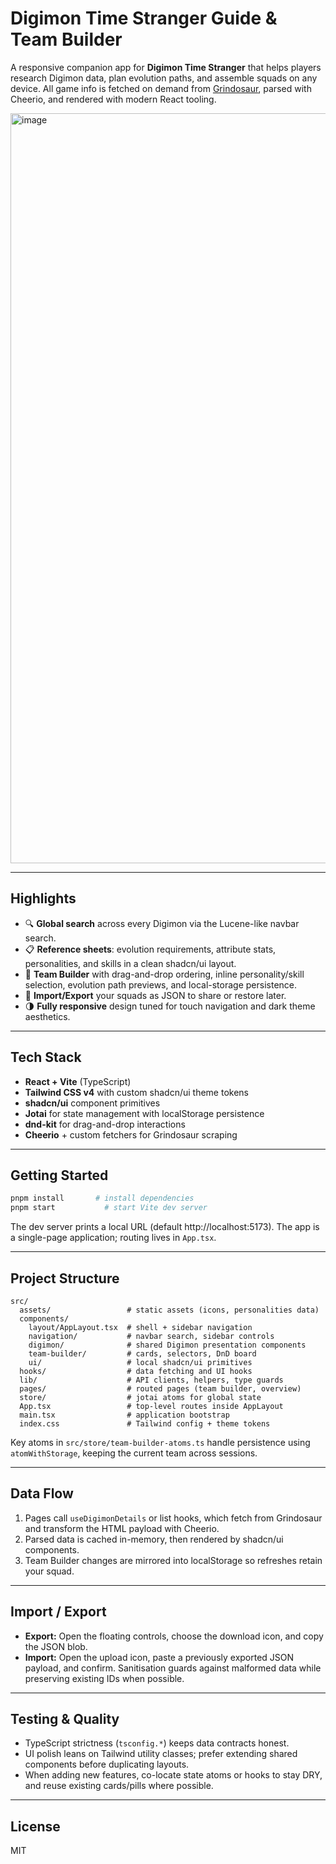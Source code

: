 # Digimon Time Stranger Guide & Team Builder

A responsive companion app for **Digimon Time Stranger** that helps players research Digimon data, plan evolution paths, and assemble squads on any device. All game info is fetched on demand from [Grindosaur](https://www.grindosaur.com/en/games/digimon-story-time-stranger/digimon/), parsed with Cheerio, and rendered with modern React tooling.

<img width="1200" alt="image" src="https://github.com/user-attachments/assets/a0c180c9-c426-48ab-a5e0-3549c94fb721" />

---

## Highlights

- 🔍 **Global search** across every Digimon via the Lucene-like navbar search.
- 📋 **Reference sheets**: evolution requirements, attribute stats, personalities, and skills in a clean shadcn/ui layout.
- 🧩 **Team Builder** with drag-and-drop ordering, inline personality/skill selection, evolution path previews, and local-storage persistence.
- 🔁 **Import/Export** your squads as JSON to share or restore later.
- 🌗 **Fully responsive** design tuned for touch navigation and dark theme aesthetics.

---

## Tech Stack

- **React + Vite** (TypeScript)
- **Tailwind CSS v4** with custom shadcn/ui theme tokens
- **shadcn/ui** component primitives
- **Jotai** for state management with localStorage persistence
- **dnd-kit** for drag-and-drop interactions
- **Cheerio** + custom fetchers for Grindosaur scraping

---

## Getting Started

```bash
pnpm install       # install dependencies
pnpm start           # start Vite dev server
```

The dev server prints a local URL (default http://localhost:5173). The app is a single-page application; routing lives in `App.tsx`.

---

## Project Structure

```
src/
  assets/                 # static assets (icons, personalities data)
  components/
    layout/AppLayout.tsx  # shell + sidebar navigation
    navigation/           # navbar search, sidebar controls
    digimon/              # shared Digimon presentation components
    team-builder/         # cards, selectors, DnD board
    ui/                   # local shadcn/ui primitives
  hooks/                  # data fetching and UI hooks
  lib/                    # API clients, helpers, type guards
  pages/                  # routed pages (team builder, overview)
  store/                  # jotai atoms for global state
  App.tsx                 # top-level routes inside AppLayout
  main.tsx                # application bootstrap
  index.css               # Tailwind config + theme tokens
```

Key atoms in `src/store/team-builder-atoms.ts` handle persistence using `atomWithStorage`, keeping the current team across sessions.

---

## Data Flow

1. Pages call `useDigimonDetails` or list hooks, which fetch from Grindosaur and transform the HTML payload with Cheerio.
2. Parsed data is cached in-memory, then rendered by shadcn/ui components.
3. Team Builder changes are mirrored into localStorage so refreshes retain your squad.

---

## Import / Export

- **Export:** Open the floating controls, choose the download icon, and copy the JSON blob.
- **Import:** Open the upload icon, paste a previously exported JSON payload, and confirm. Sanitisation guards against malformed data while preserving existing IDs when possible.

---

## Testing & Quality

- TypeScript strictness (`tsconfig.*`) keeps data contracts honest.
- UI polish leans on Tailwind utility classes; prefer extending shared components before duplicating layouts.
- When adding new features, co-locate state atoms or hooks to stay DRY, and reuse existing cards/pills where possible.

---

## License

MIT
